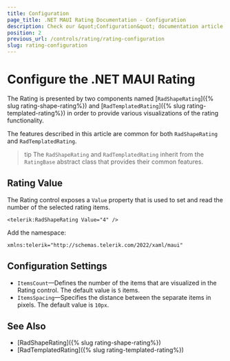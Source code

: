 ```yaml
---
title: Configuration
page_title: .NET MAUI Rating Documentation - Configuration
description: Check our &quot;Configuration&quot; documentation article for Telerik Rating for .NET MAUI.
position: 2
previous_url: /controls/rating/rating-configuration
slug: rating-configuration
---
```


# Configure the .NET MAUI Rating

The Rating is presented by two components named [`RadShapeRating`]({% slug rating-shape-rating%}) and [`RadTemplatedRating`]({% slug rating-templated-rating%}) in order to provide various visualizations of the rating functionality.

The features described in this article are common for both `RadShapeRating` and `RadTemplatedRating`.

>tip The `RadShapeRating` and `RadTemplatedRating` inherit from the `RatingBase` abstract class that provides their common features.

## Rating Value

The Rating control exposes a `Value` property that is used to set and read the number of the selected rating items.

```XAMl
<telerik:RadShapeRating Value="4" />
```

Add the namespace:

```XAML
xmlns:telerik="http://schemas.telerik.com/2022/xaml/maui"
```

## Configuration Settings

* `ItemsCount`&mdash;Defines the number of the items that are visualized in the Rating control. The default value is `5` items.
* `ItemsSpacing`&mdash;Specifies the distance between the separate items in pixels. The default value is `10px`.

<snippet id='rating-features-configuration' />

## See Also

- [RadShapeRating]({% slug rating-shape-rating%})
- [RadTemplatedRating]({% slug rating-templated-rating%})
